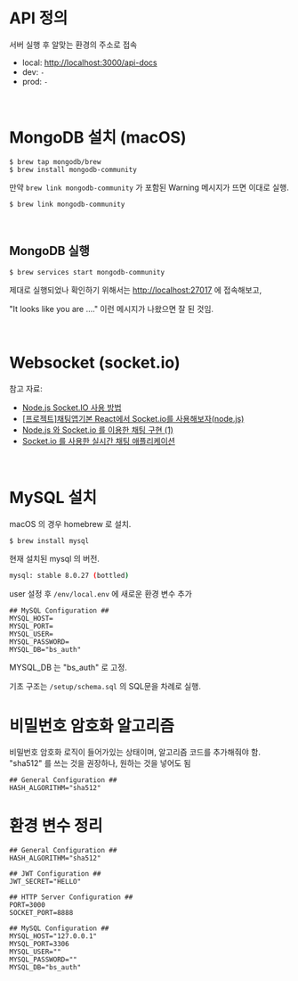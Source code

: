 # API 정의

서버 실행 후 알맞는 환경의 주소로 접속

- local: [http://localhost:3000/api-docs](http://localhost:3000/api-docs)
- dev: `-`
- prod: `-`

<br/>

# MongoDB 설치 (macOS)

```
$ brew tap mongodb/brew
$ brew install mongodb-community
```

만약 `brew link mongodb-community` 가 포함된 Warning 메시지가 뜨면 이대로 실행.

```
$ brew link mongodb-community
```

<br/>

## MongoDB 실행

```
$ brew services start mongodb-community
```

제대로 실행되었나 확인하기 위해서는 [http://localhost:27017](http://localhost:27017) 에 접속해보고,

"It looks like you are ...." 이런 메시지가 나왔으면 잘 된 것임.

<br/>

# Websocket (socket.io)

참고 자료:

- [Node.js Socket.IO 사용 방법](https://jsikim1.tistory.com/165)
- [[프로젝트]채팅앱기본 React에서 Socket.io를 사용해보자(node.js)](https://coding-hwije.tistory.com/24)
- [Node.js 와 Socket.io 를 이용한 채팅 구현 (1)](https://berkbach.com/node-js%EC%99%80-socket-io%EB%A5%BC-%EC%9D%B4%EC%9A%A9%ED%95%9C-%EC%B1%84%ED%8C%85-%EA%B5%AC%ED%98%84-1-cb215954847b)
- [Socket.io 를 사용한 실시간 채팅 애플리케이션](https://poiemaweb.com/nodejs-socketio)

<br/>

# MySQL 설치

macOS 의 경우 homebrew 로 설치.

```bash
$ brew install mysql
```

현재 설치된 mysql 의 버전.

```bash
mysql: stable 8.0.27 (bottled)
```

user 설정 후 `/env/local.env` 에 새로운 환경 변수 추가

```
## MySQL Configuration ##
MYSQL_HOST=
MYSQL_PORT=
MYSQL_USER=
MYSQL_PASSWORD=
MYSQL_DB="bs_auth"
```

MYSQL_DB 는 "bs_auth" 로 고정.

기초 구조는 `/setup/schema.sql` 의 SQL문을 차례로 실행.

# 비밀번호 암호화 알고리즘

비밀번호 암호화 로직이 들어가있는 상태이며, 알고리즘 코드를 추가해줘야 함. "sha512" 를 쓰는 것을 권장하나, 원하는 것을 넣어도 됨

```
## General Configuration ##
HASH_ALGORITHM="sha512"
```

# 환경 변수 정리

```
## General Configuration ##
HASH_ALGORITHM="sha512"

## JWT Configuration ##
JWT_SECRET="HELLO"

## HTTP Server Configuration ##
PORT=3000
SOCKET_PORT=8888

## MySQL Configuration ##
MYSQL_HOST="127.0.0.1"
MYSQL_PORT=3306
MYSQL_USER=""
MYSQL_PASSWORD=""
MYSQL_DB="bs_auth"
```

